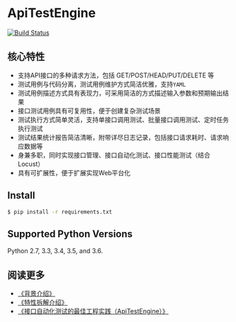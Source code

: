 # ApiTestEngine

[![Build Status](https://travis-ci.org/debugtalk/ApiTestEngine.svg?branch=master)](https://travis-ci.org/debugtalk/ApiTestEngine)

## 核心特性

- 支持API接口的多种请求方法，包括 GET/POST/HEAD/PUT/DELETE 等
- 测试用例与代码分离，测试用例维护方式简洁优雅，支持`YAML`
- 测试用例描述方式具有表现力，可采用简洁的方式描述输入参数和预期输出结果
- 接口测试用例具有可复用性，便于创建复杂测试场景
- 测试执行方式简单灵活，支持单接口调用测试、批量接口调用测试、定时任务执行测试
- 测试结果统计报告简洁清晰，附带详尽日志记录，包括接口请求耗时、请求响应数据等
- 身兼多职，同时实现接口管理、接口自动化测试、接口性能测试（结合Locust）
- 具有可扩展性，便于扩展实现Web平台化

## Install

```bash
$ pip install -r requirements.txt
```

## Supported Python Versions

Python 2.7, 3.3, 3.4, 3.5, and 3.6.

## 阅读更多

- [《背景介绍》](docs/background.md)
- [《特性拆解介绍》](docs/features-intro.md)
- [《接口自动化测试的最佳工程实践（ApiTestEngine）》](http://debugtalk.com/post/ApiTestEngine-api-test-best-practice/)
